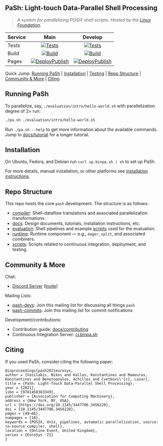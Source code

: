 ## PaSh: Light-touch Data-Parallel Shell Processing

> _A system for parallelizing POSIX shell scripts._
> _Hosted by the [Linux Foundation](https://linuxfoundation.org/press-release/linux-foundation-to-host-the-pash-project-accelerating-shell-scripting-with-automated-parallelization-for-industrial-use-cases/)._


| Service      | Main | Develop |
| :---         |    :----:   |          :----: |
| Tests      | [![Tests](https://github.com/binpash/pash/actions/workflows/tests.yaml/badge.svg?branch=main&event=push)](https://github.com/binpash/pash/actions/workflows/tests.yaml?query=branch%3Amain++)     | [![Tests](https://github.com/binpash/pash/actions/workflows/tests.yaml/badge.svg?branch=future&event=push)](https://github.com/binpash/pash/actions/workflows/tests.yaml?query=branch%3Afuture++)   |
| Build   | [![Build](https://github.com/binpash/pash/actions/workflows/build.yaml/badge.svg?branch=main&event=push)](https://github.com/binpash/pash/actions/workflows/build.yaml?query=branch%3Amain++)        | [![Build](https://github.com/binpash/pash/actions/workflows/build.yaml/badge.svg?branch=future&event=push)](https://github.com/binpash/pash/actions/workflows/build.yaml?query=branch%3Afuture++)      |
| Pages     | [![DeployPublish](https://github.com/binpash/web/actions/workflows/pages.yaml/badge.svg)](https://github.com/binpash/web/actions/workflows/pages.yaml) | [![DeployPublish](https://github.com/binpash/web/actions/workflows/pages.yaml/badge.svg)](https://github.com/binpash/web/actions/workflows/pages.yaml) |


Quick Jump: [Running PaSh](#running-pash) | [Installation](#installation) | [Testing](#testing) | [Repo Structure](#repo-structure) | [Community & More](#community--more) | [Citing](#citing)

## Running PaSh

To parallelize, say, `./evaluation/intro/hello-world.sh` with parallelization degree of 2× run:

```sh
./pa.sh ./evaluation/intro/hello-world.sh
```

Run `./pa.sh --help` to get more information about the available commands.
Jump to [docs/tutorial](docs/tutorial/) for a longer tutorial.

## Installation

On Ubuntu, Fedora, and Debian run `curl up.binpa.sh | sh` to set up PaSh.

For more details, manual installation, or other platforms see [installation instructions](./docs/install).

## Repo Structure

This repo hosts the core `pash` development. The structure is as follows:

* [compiler](./compiler): Shell-dataflow translations and associated parallelization transformations.
* [docs](./docs): Design documents, tutorials, installation instructions, etc.
* [evaluation](./evaluation): Shell pipelines and example [scripts](./evaluation/other/more-scripts) used for the evaluation.
* [runtime](./runtime): Runtime component — e.g., `eager`, `split`, and associated combiners.
* [scripts](./scripts): Scripts related to continuous integration, deployment, and testing.

## Community & More

Chat:
* [Discord Server](ttps://discord.com/channels/947328962739187753/) ([Invite](http://join.binpa.sh/))

Mailing Lists:
* [pash-devs](https://groups.google.com/g/pash-devs): Join this mailing list for discussing all things `pash`
* [pash-commits](https://groups.google.com/g/pash-commits): Join this mailing list for commit notifications

Development/contributions:
* Contribution guide: [docs/contributing](docs/contributing/contrib.md)
* Continuous Integration Server: [ci.binpa.sh](http://ci.binpa.sh)

## Citing

If you used PaSh, consider citing the following paper:
```
@inproceedings{pash2021eurosys,
author = {Vasilakis, Nikos and Kallas, Konstantinos and Mamouras, Konstantinos and Benetopoulos, Achilles and Cvetkovi\'{c}, Lazar},
title = {PaSh: Light-Touch Data-Parallel Shell Processing},
year = {2021},
isbn = {9781450383349},
publisher = {Association for Computing Machinery},
address = {New York, NY, USA},
url = {https://doi.org/10.1145/3447786.3456228},
doi = {10.1145/3447786.3456228},
pages = {49–66},
numpages = {18},
keywords = {POSIX, Unix, pipelines, automatic parallelization, source-to-source compiler, shell},
location = {Online Event, United Kingdom},
series = {EuroSys '21}
}
```
